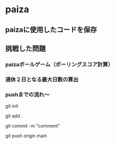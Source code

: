 # paiza

## paizaに使用したコードを保存

## 挑戦した問題
### paizaボールゲーム（ボーリングスコア計算）
### 週休２日となる最大日数の算出



### pushまでの流れ〜

git init

git add .

git commit -m "comment" 

git push origin main
